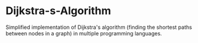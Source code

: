 # Dijkstra-s-Algorithm
Simplified implementation of Dijkstra's algorithm (finding the shortest paths between nodes in a graph) in multiple programming languages.
